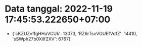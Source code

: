 # Data tanggal: 2022-11-19 17:45:53.222650+07:00

* {'cKZUZvffgHHuVCUk': 13073, 'RZ6rTsvVOUEfVdfZ': 14410, 'sSWph27b0Xilf2XV': 6767}

